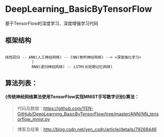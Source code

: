 # DeepLearning_BasicByTensorFlow
基于TensorFlow的深度学习、深度增强学习代码

## 框架结构
<pre><code>
线性回归 -- ANN(人工神经网络) -- CNN(卷积神经网络) --> <深度强化学习>
            |
            RNN(递归神经网络) -- LSTM(长短期记忆网络)      
</code></pre>
             
## 算法列表：

#### {传统神经网络算法使用TensorFlow实现MNIST手写数字识别}算法：
> 代码及数据：https://github.com/YEN-GitHub/DeepLearning_BasicByTensorFlow/tree/master/ANN/NN_tensorflow_mnist.py
 
> 博客及结果：http://blog.csdn.net/yen_csdn/article/details/79268446



